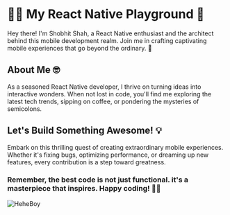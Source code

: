 # 👨‍💻 My React Native Playground 📱

Hey there! I'm Shobhit Shah, a React Native enthusiast and the architect behind this mobile development realm. Join me in crafting captivating mobile experiences that go beyond the ordinary. 🚀

## About Me 🤓

As a seasoned React Native developer, I thrive on turning ideas into interactive wonders. When not lost in code, you'll find me exploring the latest tech trends, sipping on coffee, or pondering the mysteries of semicolons. 

## Let's Build Something Awesome! 💡

Embark on this thrilling quest of creating extraordinary mobile experiences. Whether it's fixing bugs, optimizing performance, or dreaming up new features, every contribution is a step toward greatness.

### **Remember, the best code is not just functional. it's a masterpiece that inspires. Happy coding!** 🌈🚀

![HeheBoy](https://media.tenor.com/7Tu-pBzg0_kAAAAd/programming.gif)

